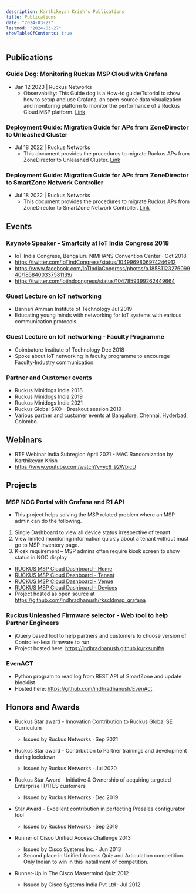 ```yaml
---
description: Karthikeyan Krish's Publications
title: Publications
date: "2024-03-22"
lastmod: "2024-03-27"
showTableOfContents: true
---
```


## Publications

### Guide Dog: Monitoring Ruckus MSP Cloud with Grafana
- Jan 12 2023 | Ruckus Networks
  + Observability: This Guide dog is a How-to guide/Tutorial to show how to setup and use Grafana, an open-source data visualization and monitoring platform to monitor the performance of a Ruckus Cloud MSP platform. [Link](https://support.ruckuswireless.com/documents/4386)
### Deployment Guide: Migration Guide for APs from ZoneDirector to Unleashed Cluster
- Jul 18 2022 | Ruckus Networks
  + This document provides the procedures to migrate Ruckus APs from ZoneDirector to Unleashed Cluster. [Link](https://support.ruckuswireless.com/documents/4219)
### Deployment Guide: Migration Guide for APs from ZoneDirector to SmartZone Network Controller
- Jul 18 2022 | Ruckus Networks
  + This document provides the procedures to migrate Ruckus APs from ZoneDirector to SmartZone Network Controller. [Link](https://support.ruckuswireless.com/documents/4218)


## Events

### Keynote Speaker - Smartcity at IoT India Congress 2018
- IoT India Congress, Bengaluru NIMHANS Convention Center · Oct 2018
- https://twitter.com/IoTIndCongress/status/1049969806974246912
- https://www.facebook.com/IoTIndiaCongress/photos/a.1858112327609940/1858400337581139/
- https://twitter.com/iotindcongress/status/1047859399262449664

### Guest Lecture on IoT networking
- Bannari Amman Institute of Technology Jul 2019
- Educating young minds with networking for IoT systems with various communication protocols.

### Guest Lecture on IoT networking - Faculty Programme
- Coimbatore Institute of Technology Dec 2018
- Spoke about IoT networking in faculty programme to encourage Faculty-Industry communication.

### Partner and Customer events
- Ruckus Minidogs India 2018
- Ruckus Minidogs India 2019
- Ruckus Minidogs India 2021
- Ruckus Global SKO - Breakout session 2019
- Various partner and customer events at Bangalore, Chennai, Hyderbad, Colombo.

## Webinars
- RTF Webinar India Subregion April 2021 - MAC Randomization by Karthikeyan Krish
- https://www.youtube.com/watch?v=yc9_92WbicU

## Projects

### MSP NOC Portal with Grafana and R1 API
- This project helps solving the MSP related problem where an MSP admin can do the following.
1. Single Dashboard to view all device status irrespective of tenant.
2. View limited monitoring information quickly about a tenant without must go to MSP inventory page.
3. Kiosk requirement – MSP admins often require kiosk screen to show status in NOC display
- [RUCKUS MSP Cloud Dashboard - Home](https://grafana.com/grafana/dashboards/17847)
- [RUCKUS MSP Cloud Dashboard - Tenant](https://grafana.com/grafana/dashboards/17852)
- [RUCKUS MSP Cloud Dashboard - Venue](https://grafana.com/grafana/dashboards/17853)
- [RUCKUS MSP Cloud Dashboard - Devices](https://grafana.com/grafana/dashboards/17854)
- Project hosted as open source at https://github.com/indhradhanush/rkscldmsp_grafana

### Ruckus Unleashed Firmware selector - Web tool to help Partner Engineers

- jQuery based tool to help partners and customers to choose version of Controller-less firmware to run.
- Project hosted here: https://indhradhanush.github.io/rksunlfw

### EvenACT

- Python program to read log from REST API of SmartZone and update blocklist
- Hosted here: https://github.com/indhradhanush/EvenAct

## Honors and Awards
- Ruckus Star award - Innovation Contribution to Ruckus Global SE Curriculum
    + Issued by Ruckus Networks · Sep 2021

- Ruckus Star award - Contribution to Partner trainings and development during lockdown
    + Issued by Ruckus Networks · Jul 2020

- Ruckus Star Award - Initiative & Ownership of acquiring targeted Enterprise IT/ITES customers
    + Issued by Ruckus Networks · Dec 2019

- Star Award - Excellent contribution in perfecting Presales configurator tool
    + Issued by Ruckus Networks · Sep 2019

- Runner of Cisco Unified Access Challenge 2013
    + Issued by Cisco Systems Inc. · Jun 2013
    + Second place in Unified Access Quiz and Articulation competition. Only Indian to win in this installment of competition.

- Runner-Up in The Cisco Mastermind Quiz 2012
    + Issued by Cisco Systems India Pvt Ltd · Jul 2012
